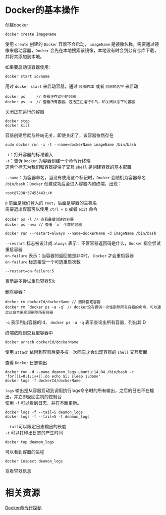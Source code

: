 # Docker的基本操作

创建docker

```
docker create imageName
```

使用 `create` 创建的 `Docker` 容器不会启动， `imageName` 是镜像名称，需要通过镜像来启动容器，`Docker` 会先在本地搜索该镜像，本地没有时会到公有仓库下载，并将其添加到本地。

如果要启动该容器使用:

```
docker start id/name
```

用过 `docker start` 来启动容器，通过 `容器的ID` 或者 `容器的名字` 来启动

```
docker ps     // 查看正在运行的容器
docker ps -a  // 查看所有容器，包括正在运行中的，和关闭状态下的容器
```

关闭正在运行的容器

```
docker stop
docker kill
```

容器创建后就与终端无关，即使关闭了，该容器依然存在

```
sudo docker run -i -t --name=dockerName imageName /bin/bash
```

`-i`：打开容器的标准输入<br>
`-t`：告诉 `Docker` 为容器创建一个命令行终端<br>
这两个标志为我们和容器提供了交互 `shell` 是创建容器的基本配置

`--name`：为容器命名，当没有使用这个标记时，`Docker` 会随机为容器命名<br>
`/bin/bash`：`Docker` 创建成功后会进入容器内的终端，出现：

```
root@7238r37453443:/#
```

`@` 前面是我们登入的 `root`，后面是容器的主机名<br>
需要退出容器可以使用 `ctrl + D` 或者 `exit` 命令

```
docker ps -l // 查看最后创建的容器
docker ps -n=x // 查看 `x` 个数的容器
```

```
docker run --restart=always --name=dockerName -d imageName /bin/bash
```

`--restart` 标志被设计成 `always` 表示：不管容器返回码是什么，`Docker` 都会尝试重启容器<br>
`on-failure` 表示：当容器的返回值是非0时， `Docker` 才会重启容器<br>
`on-failure` 标志接受一个可选重启次数

```
--restart=on-failure:5
```

表示最多尝试重启容器5次

删除容器：

```
docker rm dockerId/dockerName // 删除指定容器
docker rm `docker ps -a -q` // docker没有提供一次性删除所有容器的命令，可以通过此命令来实现删除所有容器
```

`-q` 表示列出容器的Id， `docker ps -a -q` 表示查询出所有容器，列出其ID

终端依附到交互型容器中

```
docker arrach dockerId/dockerName
```

使用 `attach` 依附到容器后要多按一次回车才会出现容器的 `shell` 交互页面

查看 `Docker` 日志输出

```
docker run -d --name deamon_logs ubuntu:14.04 /bin/bash -c 'for((i=0;1;i++));do echo $i; sleep 1;done'
docker logs -f dockerId/dockerName
```

`logs` 输出是从容器启动到调用执行logs命令时的所有输出，之后的日志不在输出，并立即返回主机的控制台<br>
使用 `-f` 可以看到日志，并在不断更新。

```
docker logs -f --tail=5 deamon_logs
docker logs -f --tail=5 -t deamon_logs
```

`--tail`可以限定日志输出的长度<br>
`-t` 可以打印出日志的产生时间

```
docker top deamon_logs
```

可以看到容器的进程

```
docker inspect deamon_logs
```

查看容器信息

# 相关资源

[Docker命令行探秘](http://www.infoq.com/cn/articles/docker-command-line-quest/)
